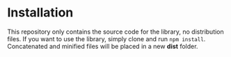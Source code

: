 # Installation
This repository only contains the source code for the library, no distribution files. If you want to use the library, simply clone and run `npm install`. Concatenated and minified files will be placed in a new **dist** folder.